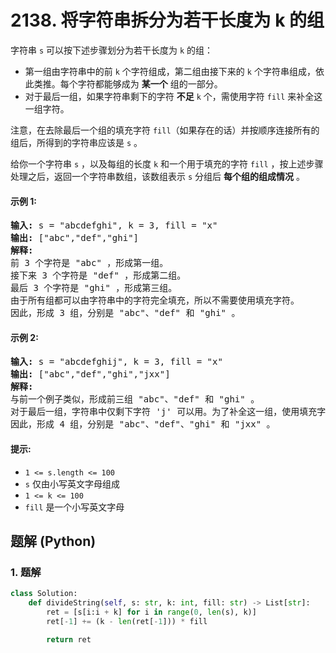 # 2138. 将字符串拆分为若干长度为 k 的组
字符串 `s` 可以按下述步骤划分为若干长度为 `k` 的组：
* 第一组由字符串中的前 `k` 个字符组成，第二组由接下来的 `k` 个字符串组成，依此类推。每个字符都能够成为 **某一个** 组的一部分。
* 对于最后一组，如果字符串剩下的字符 **不足** `k` 个，需使用字符 `fill` 来补全这一组字符。

注意，在去除最后一个组的填充字符 `fill`（如果存在的话）并按顺序连接所有的组后，所得到的字符串应该是 `s` 。

给你一个字符串 `s` ，以及每组的长度 `k` 和一个用于填充的字符 `fill` ，按上述步骤处理之后，返回一个字符串数组，该数组表示 `s` 分组后 **每个组的组成情况** 。

#### 示例 1:
<pre>
<strong>输入:</strong> s = "abcdefghi", k = 3, fill = "x"
<strong>输出:</strong> ["abc","def","ghi"]
<strong>解释:</strong>
前 3 个字符是 "abc" ，形成第一组。
接下来 3 个字符是 "def" ，形成第二组。
最后 3 个字符是 "ghi" ，形成第三组。
由于所有组都可以由字符串中的字符完全填充，所以不需要使用填充字符。
因此，形成 3 组，分别是 "abc"、"def" 和 "ghi" 。
</pre>

#### 示例 2:
<pre>
<strong>输入:</strong> s = "abcdefghij", k = 3, fill = "x"
<strong>输出:</strong> ["abc","def","ghi","jxx"]
<strong>解释:</strong>
与前一个例子类似，形成前三组 "abc"、"def" 和 "ghi" 。
对于最后一组，字符串中仅剩下字符 'j' 可以用。为了补全这一组，使用填充字符 'x' 两次。
因此，形成 4 组，分别是 "abc"、"def"、"ghi" 和 "jxx" 。
</pre>

#### 提示:
* `1 <= s.length <= 100`
* `s` 仅由小写英文字母组成
* `1 <= k <= 100`
* `fill` 是一个小写英文字母

## 题解 (Python)

### 1. 题解
```Python
class Solution:
    def divideString(self, s: str, k: int, fill: str) -> List[str]:
        ret = [s[i:i + k] for i in range(0, len(s), k)]
        ret[-1] += (k - len(ret[-1])) * fill

        return ret
```
